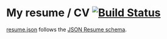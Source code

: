 # My resume / CV [![Build Status](https://travis-ci.org/javiercejudo/resume.svg?branch=master)](https://travis-ci.org/javiercejudo/resume)

[resume.json](resume.json) follows the [JSON Resume schema](https://jsonresume.org/schema/).
